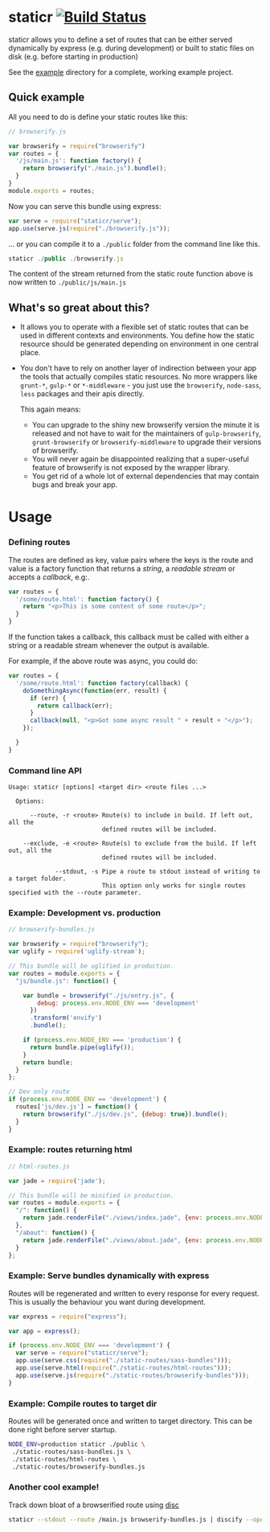 # staticr [![Build Status](https://secure.travis-ci.org/bjoerge/staticr.png)](http://travis-ci.org/bjoerge/staticr)

staticr allows you to define a set of routes that can be either served dynamically by express (e.g. during development) or built to static files on disk (e.g. before starting in production)

See the [example](https://github.com/bjoerge/staticr/tree/master/example) directory for a complete, working example project.

## Quick example

All you need to do is define your static routes like this:

```js
// browserify.js

var browserify = require("browserify")
var routes = {
  '/js/main.js': function factory() {
    return browserify("./main.js").bundle();
  }
}
module.exports = routes;
```

Now you can serve this bundle using express:

```js
var serve = require("staticr/serve");
app.use(serve.js(require("./browserify.js"));
```

... or you can compile it to a `./public` folder from the command line like this.

```js
staticr ./public ./browserify.js
```

The content of the stream returned from the static route function above is now written to `./public/js/main.js`

## What's so great about this?

- It allows you to operate with a flexible set of static routes that can be used in different contexts and environments. 
You define how the static resource should be generated depending on environment in one central place.

- You don't have to rely on another layer of indirection between your app the tools that actually compiles static resources.
  No more wrappers like `grunt-*`, `gulp-*` or `*-middleware` - you just use the `browserify`, `node-sass`, `less`
  packages and their apis directly.

  This again means:
  - You can upgrade to the shiny new browserify version the minute it is released and not have to wait for
    the maintainers of `gulp-browserify`, `grunt-browserify` or `browserify-middleware` to upgrade their versions of browserify.
  - You will never again be disappointed realizing that a super-useful feature of browserify is not exposed by the wrapper library.
  - You get rid of a whole lot of external dependencies that may contain bugs and break your app.

# Usage

### Defining routes 

The routes are defined as key, value pairs where the keys is the route and value is a factory function that returns
a *string*, a *readable stream* or accepts a *callback*, e.g:.

```js
var routes = {
  '/some/route.html': function factory() {
    return "<p>This is some content of some route</p>";
  }
}
```

If the function takes a callback, this callback must be called with either a string or a readable stream whenever the output is available.

For example, if the above route was async, you could do:

```js
var routes = {
  '/some/route.html': function factory(callback) {
    doSomethingAsync(function(err, result) {
      if (err) {
        return callback(err);
      }
      callback(null, "<p>Got some async result " + result + "</p>");
    });

  }
}
```

### Command line API

```
Usage: staticr [options] <target dir> <route files ...>

  Options:

      --route, -r <route> Route(s) to include in build. If left out, all the 
                          defined routes will be included.

    --exclude, -e <route> Route(s) to exclude from the build. If left out, all the
                          defined routes will be included.

             --stdout, -s Pipe a route to stdout instead of writing to a target folder.
                          This option only works for single routes specified with the --route parameter.
```

### Example: Development vs. production

```js
// browserify-bundles.js

var browserify = require("browserify");
var uglify = require('uglify-stream');

// This bundle will be uglified in production.
var routes = module.exports = {
  "js/bundle.js": function() {

    var bundle = browserify("./js/entry.js", {
        debug: process.env.NODE_ENV === 'development'
      })
      .transform('envify')
      .bundle();

    if (process.env.NODE_ENV === 'production') {
      return bundle.pipe(uglify());
    }
    return bundle;
  }
};

// Dev only route
if (process.env.NODE_ENV == 'development') {
  routes['js/dev.js'] = function() {
    return browserify("./js/dev.js", {debug: true}).bundle();
  }
}
```

### Example: routes returning html

```js
// html-routes.js

var jade = require('jade');

// This bundle will be minified in production.
var routes = module.exports = {
  "/": function() {
    return jade.renderFile("./views/index.jade", {env: process.env.NODE_ENV});
  },
  "/about": function() {
    return jade.renderFile("./views/about.jade", {env: process.env.NODE_ENV});
  }
};

```

### Example: Serve bundles dynamically with express

Routes will be regenerated and written to every response for every request. This is usually the behaviour you want during development.

```js
var express = require("express");

var app = express();

if (process.env.NODE_ENV === 'development') {
  var serve = require("staticr/serve");
  app.use(serve.css(require("./static-routes/sass-bundles")));
  app.use(serve.html(require("./static-routes/html-routes")));
  app.use(serve.js(require("./static-routes/browserify-bundles")));
}

```

### Example: Compile routes to target dir

Routes will be generated once and written to target directory. This can be done right before server startup.

```sh
NODE_ENV=production staticr ./public \
 ./static-routes/sass-bundles.js \
 ./static-routes/html-routes \
 ./static-routes/browserify-bundles.js
```

### Another cool example!

Track down bloat of a browserified route using [disc](https://github.com/hughsk/discify)

```sh
staticr --stdout --route /main.js browserify-bundles.js | discify --open
```
